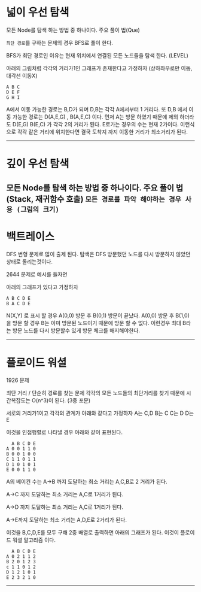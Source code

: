 
# 넓이 우선 탐색 
모든 Node를 탐색 하는 방법 중 하나이다. 주요 풀이 법(Que)

`최단 경로`를 구하는 문제의 경우 BFS로 풀이 한다.

BFS가 최단 경로인 이유는 
현재 위치에서 연결된 모든 노드들을 탐색 한다. (LEVEL)

아래의 그림처럼 각각의 거리가1인 그래프가 존재한다고 가정하자 (상하좌우로만 이동, 대각선 이동X)
~~~
A B C 
D E F
G H I
~~~

A에서 이동 가능한 경로는 B,D가 되며 D,B는 각각 A에서부터 1 거리다.
또 D,B 에서 이동 가능한 경로는 D(A,E,G) , B(A,E,C) 이다.
먼저 A는 방문 하였기 때문에 제외 하더라도 D(E,G) B(E,C) 가 각각 2의 거리가 된다. 
E로가는 경우의 수는 현재 2가이다.
이런식으로 각각 같은 거리에 위치한다면 결국 도착지 까지 이동한 거리가 최소거리가 된다.

----


# 깊이 우선 탐색
모든 Node를 탐색 하는 방법 중 하나이다. 주요 풀이 법(Stack, 재귀함수 호출)
`모든 경로를 파악 해야하는 경우 사용 (그림의 크기)`
----

# 백트레이스
DFS 변형 문제로 많이 출제 된다.
탐색은 DFS 방문했던 노드를 다시 방문하지 않았던 상태로 돌리는것이다.

2644 문제로 예시를 들자면

아래의 그래프가 있다고 가정하자
~~~
A B C D E 
B A C D E 
~~~
N(X,Y) 로 표시 할 경우 
A(0,0) 방문 후 B(0,1) 방문이 끝났다.
A(0,0) 방문 후 B(1,0) 을 방문 할 경우 B는 이미 방문된 노드이기 때문에 방문 할 수 없다. 
이런경우 최대 B라는 방문 노드를 다시 방문할수 있게 방문 체크를 해지해야한다. 

----

# 플로이드 워셜 
1926 문제 

최단 거리 / 단순히 경로를 찾는 문제 
각각의 모든 노드들의 최단거리를 찾기 때문에 
시간복잡도는 O(n^3)이 된다. (3중 포문)

서로의 거리가1이고 각각의 관계가 아래와 같다고 가정하자
A는 C,D 
B는 C
C는 D
D는 E

이것을 인접행렬로 나타낼 경우 아래와 같이 표현된다.
~~~
  A B C D E
A 0 0 1 1 0
B 0 0 1 0 0
C 1 1 0 1 1 
D 1 0 1 0 1
E 0 0 1 1 0
~~~

A의 베이컨 수는 
A->B 까지 도달하는 최소 거리는 
A,C,B로 2 거리가 된다.

A->C 까지 도달하는 최소 거리는 
A,C로 1거리가 된다.

A->D 까지 도달하는 최소 거리는 
A,C로 1거리가 된다.

A->E까지 도달하는 최소 거리는
A,D,E로 2거리가 된다.

이것을 B,C,D,E를 모두 구해 2중 배열로 출력하면 아래의 그래프가 된다.
이것이 플로이드 워셜 알고리즘 이다. 
~~~
  A B C D E
A 0 2 1 1 2 
B 2 0 1 2 3
c 1 1 0 1 2 
D 1 2 1 0 1
E 2 3 2 1 0
~~~


----
